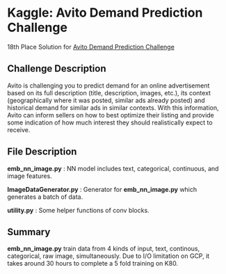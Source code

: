 # Kaggle: Avito Demand Prediction Challenge

18th Place Solution for [Avito Demand Prediction Challenge](https://www.kaggle.com/c/avito-demand-prediction)

## Challenge Description

Avito is challenging you to predict demand for an online advertisement based on its full description (title, description, images, etc.), its context (geographically where it was posted, similar ads already posted) and historical demand for similar ads in similar contexts. With this information, Avito can inform sellers on how to best optimize their listing and provide some indication of how much interest they should realistically expect to receive.

## File Description

**emb_nn_image.py** : NN model includes text, categorical, continuous, and image features.

**ImageDataGenerator.py** : Generator for **emb_nn_image.py** which generates a batch of data.

**utility.py** : Some helper functions of conv blocks.

## Summary

**emb_nn_image.py** train data from 4 kinds of input, text, continous, categorical, raw image, simultaneously. Due to I/O limitation on GCP, it takes around 30 hours to complete a 5 fold training on K80.